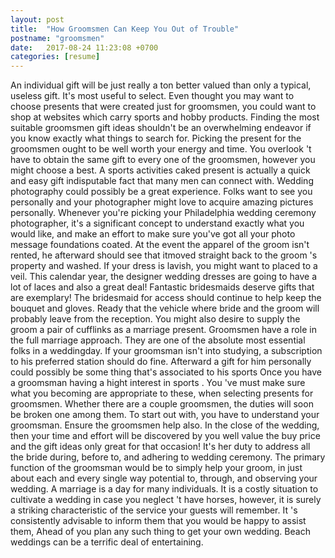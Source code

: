 ```yaml
---
layout: post
title:  "How Groomsmen Can Keep You Out of Trouble"
postname: "groomsmen"
date:   2017-08-24 11:23:08 +0700
categories: [resume]
---
```

An individual gift will be just really a ton better valued than only a typical, useless gift. It's most useful to select. Even thought you may want to choose presents that were created just for groomsmen, you could want to shop at websites which carry sports and hobby products. Finding the most suitable groomsmen gift ideas shouldn't be an overwhelming endeavor if you know exactly what things to search for. Picking the present for the groomsmen ought to be well worth your energy and time. You overlook 't have to obtain the same gift to every one of the groomsmen, however you might choose a best. A sports activities caked present is actually a quick and easy gift indisputable fact that many men can connect with. Wedding photography could possibly be a great experience. Folks want to see you personally and your photographer might love to acquire amazing pictures personally. Whenever you're picking your Philadelphia wedding ceremony photographer, it's a significant concept to understand exactly what you would like, and make an effort to make sure you've got all your photo message foundations coated. At the event the apparel of the groom isn't rented, he afterward should see that itmoved straight back to the groom 's property and washed. If your dress is lavish, you might want to placed to a veil. This calendar year, the designer wedding dresses are going to have a lot of laces and also a great deal! Fantastic bridesmaids deserve gifts that are exemplary! The bridesmaid for access should continue to help keep the bouquet and gloves. Ready that the vehicle where bride and the groom will probably leave from the reception. You might also desire to supply the groom a pair of cufflinks as a marriage present. Groomsmen have a role in the full marriage approach. They are one of the absolute most essential folks in a weddingday. If your groomsman isn't into studying, a subscription to his preferred station should do fine. Afterward a gift for him personally could possibly be some thing that's associated to his sports Once you have a groomsman having a hight interest in sports . You 've must make sure what you becoming are appropriate to these, when selecting presents for groomsmen. Whether there are a couple groomsmen, the duties will soon be broken one among them. To start out with, you have to understand your groomsman. Ensure the groomsmen help also. In the close of the wedding, then your time and effort will be discovered by you well value the buy price and the gift ideas only great for that occasion! It's her duty to address all the bride during, before to, and adhering to wedding ceremony. The primary function of the groomsman would be to simply help your groom, in just about each and every single way potential to, through, and observing your wedding. A marriage is a day for many individuals. It is a costly situation to cultivate a wedding in case you neglect 't have horses, however, it is surely a striking characteristic of the service your guests will remember. It 's consistently advisable to inform them that you would be happy to assist them, Ahead of you plan any such thing to get your own wedding. Beach weddings can be a terrific deal of entertaining.
